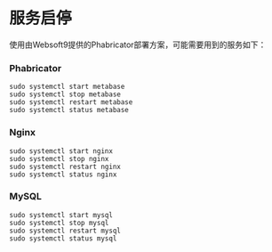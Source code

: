 # 服务启停

使用由Websoft9提供的Phabricator部署方案，可能需要用到的服务如下：

### Phabricator

```shell
sudo systemctl start metabase
sudo systemctl stop metabase
sudo systemctl restart metabase
sudo systemctl status metabase
```

### Nginx

```shell
sudo systemctl start nginx
sudo systemctl stop nginx
sudo systemctl restart nginx
sudo systemctl status nginx
```

### MySQL

```shell
sudo systemctl start mysql
sudo systemctl stop mysql
sudo systemctl restart mysql
sudo systemctl status mysql
```

